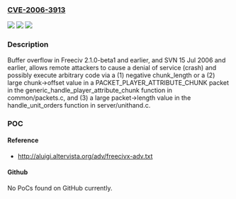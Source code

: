 ### [CVE-2006-3913](https://cve.mitre.org/cgi-bin/cvename.cgi?name=CVE-2006-3913)
![](https://img.shields.io/static/v1?label=Product&message=n%2Fa&color=blue)
![](https://img.shields.io/static/v1?label=Version&message=n%2Fa&color=blue)
![](https://img.shields.io/static/v1?label=Vulnerability&message=n%2Fa&color=brighgreen)

### Description

Buffer overflow in Freeciv 2.1.0-beta1 and earlier, and SVN 15 Jul 2006 and earlier, allows remote attackers to cause a denial of service (crash) and possibly execute arbitrary code via a (1) negative chunk_length or a (2) large chunk->offset value in a PACKET_PLAYER_ATTRIBUTE_CHUNK packet in the generic_handle_player_attribute_chunk function in common/packets.c, and (3) a large packet->length value in the handle_unit_orders function in server/unithand.c.

### POC

#### Reference
- http://aluigi.altervista.org/adv/freecivx-adv.txt

#### Github
No PoCs found on GitHub currently.

